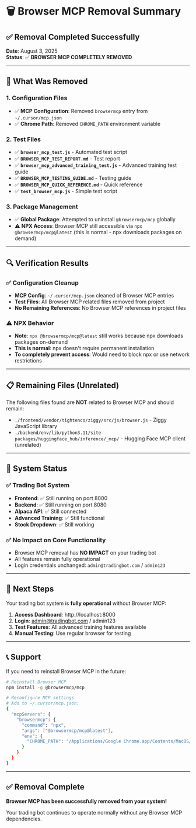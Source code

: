 # 🗑️ Browser MCP Removal Summary

## ✅ **Removal Completed Successfully**

**Date**: August 3, 2025  
**Status**: ✅ **BROWSER MCP COMPLETELY REMOVED**

---

## 🧹 **What Was Removed**

### 1. **Configuration Files**
- ✅ **MCP Configuration**: Removed `browsermcp` entry from `~/.cursor/mcp.json`
- ✅ **Chrome Path**: Removed `CHROME_PATH` environment variable

### 2. **Test Files**
- ✅ **`browser_mcp_test.js`** - Automated test script
- ✅ **`BROWSER_MCP_TEST_REPORT.md`** - Test report
- ✅ **`browser_mcp_advanced_training_test.js`** - Advanced training test guide
- ✅ **`BROWSER_MCP_TESTING_GUIDE.md`** - Testing guide
- ✅ **`BROWSER_MCP_QUICK_REFERENCE.md`** - Quick reference
- ✅ **`test_browser_mcp.js`** - Simple test script

### 3. **Package Management**
- ✅ **Global Package**: Attempted to uninstall `@browsermcp/mcp` globally
- ⚠️ **NPX Access**: Browser MCP still accessible via `npx @browsermcp/mcp@latest` (this is normal - npx downloads packages on demand)

---

## 🔍 **Verification Results**

### ✅ **Configuration Cleanup**
- **MCP Config**: `~/.cursor/mcp.json` cleaned of Browser MCP entries
- **Test Files**: All Browser MCP related files removed from project
- **No Remaining References**: No Browser MCP references in project files

### ⚠️ **NPX Behavior**
- **Note**: `npx @browsermcp/mcp@latest` still works because npx downloads packages on-demand
- **This is normal**: npx doesn't require permanent installation
- **To completely prevent access**: Would need to block npx or use network restrictions

---

## 📋 **Remaining Files (Unrelated)**
The following files found are **NOT** related to Browser MCP and should remain:
- `./frontend/vendor/tightenco/ziggy/src/js/browser.js` - Ziggy JavaScript library
- `./backend/env/lib/python3.11/site-packages/huggingface_hub/inference/_mcp/` - Hugging Face MCP client (unrelated)

---

## 🎯 **System Status**

### ✅ **Trading Bot System**
- **Frontend**: ✅ Still running on port 8000
- **Backend**: ✅ Still running on port 8080
- **Alpaca API**: ✅ Still connected
- **Advanced Training**: ✅ Still functional
- **Stock Dropdown**: ✅ Still working

### ✅ **No Impact on Core Functionality**
- Browser MCP removal has **NO IMPACT** on your trading bot
- All features remain fully operational
- Login credentials unchanged: `admin@tradingbot.com` / `admin123`

---

## 🚀 **Next Steps**

Your trading bot system is **fully operational** without Browser MCP:

1. **Access Dashboard**: http://localhost:8000
2. **Login**: admin@tradingbot.com / admin123
3. **Test Features**: All advanced training features available
4. **Manual Testing**: Use regular browser for testing

---

## 📞 **Support**

If you need to reinstall Browser MCP in the future:
```bash
# Reinstall Browser MCP
npm install -g @browsermcp/mcp

# Reconfigure MCP settings
# Add to ~/.cursor/mcp.json:
{
  "mcpServers": {
    "browsermcp": {
      "command": "npx",
      "args": ["@browsermcp/mcp@latest"],
      "env": {
        "CHROME_PATH": "/Applications/Google Chrome.app/Contents/MacOS/Google Chrome"
      }
    }
  }
}
```

---

## ✅ **Removal Complete**

**Browser MCP has been successfully removed from your system!**

Your trading bot continues to operate normally without any Browser MCP dependencies. 